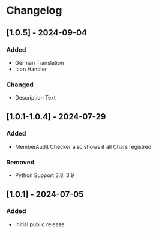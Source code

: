 # Changelog

## \[1.0.5\] - 2024-09-04

### Added

- German Translation
- Icon Handler

### Changed

- Description Text

## \[1.0.1-1.0.4\] - 2024-07-29

### Added

- MemberAudit Checker also shows if all Chars registred.

### Removed

- Python Support 3.8, 3.9

## \[1.0.1\] - 2024-07-05

### Added

- Initial public release
